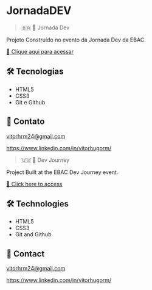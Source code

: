 # JornadaDEV

>  🇧🇷
> 🚀 Jornada Dev

Projeto Construído no evento da Jornada Dev da EBAC.

[📎  Clique aqui para acessar](https://github.com/theonlyvitor/devweekgit.github.io2)
## 🛠️ Tecnologias

- HTML5
- CSS3
- Git e Github

## 💜 Contato

vitorhrm24@gmail.com

https://www.linkedin.com/in/vitorhugorm/


>  🇺🇸
> 🚀 Dev Journey

Project Built at the EBAC Dev Journey event.

[📎 Click here to access](https://github.com/theonlyvitor/devweekgit.github.io2)
## 🛠️ Technologies

- HTML5
- CSS3
- Git and Github

## 💜 Contact

vitorhrm24@gmail.com

https://www.linkedin.com/in/vitorhugorm/